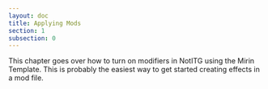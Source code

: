 ```yaml
---
layout: doc
title: Applying Mods
section: 1
subsection: 0
---
```

This chapter goes over how to turn on modifiers in NotITG using the Mirin Template. This is probably the easiest way to get started creating effects in a mod file.
